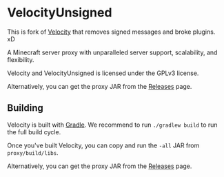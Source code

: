 # VelocityUnsigned

This is fork of [Velocity](https://github.com/PaperMC/Velocity) that removes signed messages and broke plugins. xD

A Minecraft server proxy with unparalleled server support, scalability,
and flexibility.

Velocity and VelocityUnsigned is licensed under the GPLv3 license.

Alternatively, you can get the proxy JAR from the [Releases](https://github.com/ygmpxwn/VelocityUnsigned/releases/tag/latest)
page.

## Building

Velocity is built with [Gradle](https://gradle.org). We recommend to run `./gradlew build` to run the full build cycle.

Once you've built Velocity, you can copy and run the `-all` JAR from `proxy/build/libs`.

Alternatively, you can get the proxy JAR from the [Releases](https://github.com/ygmpxwn/VelocityUnsigned/releases/tag/latest)
page.
